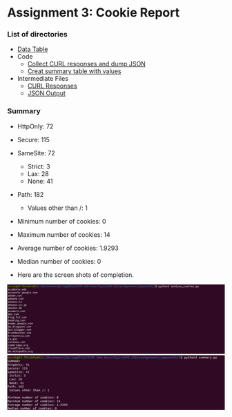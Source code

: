 # Assignment 3: Cookie Report

### List of directories

  * [Data Table](data.tsv)
  * Code
    * [Collect CURL responses and dump JSON](analyze_cookies.py)
    * [Creat summary table with values](summary.py)
  * Intermediate Files
    * [CURL Responses](curl_output)
    * [JSON Output](out.json)


### Summary

* HttpOnly: 72
* Secure: 115
* SameSite: 72
  * Strict: 3
  * Lax: 28
  * None: 41
* Path: 182
  * Values other than /: 1

* Minimum number of cookies: 0
* Maximum number of cookies: 14
* Average number of cookies: 1.9293
* Median number of cookies: 0


* Here are the screen shots of completion.

<img src="screenshots/1.png" width="700">
<img src="screenshots/2.png" width="700">
